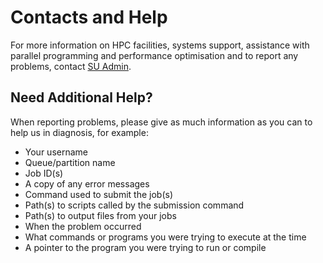 # Contacts and Help

For more information on HPC facilities, systems support, assistance with parallel programming and performance optimisation and to report any problems, contact [SU Admin](mailto:suhpcadmin@sabanciuniv.edu).

## Need Additional Help?

When reporting problems, please give as much information as you can to help us in diagnosis, for example:

*   Your username
*   Queue/partition name
*   Job ID(s)
*   A copy of any error messages
*   Command used to submit the job(s)
*   Path(s) to scripts called by the submission command
*   Path(s) to output files from your jobs
*   When the problem occurred
*   What commands or programs you were trying to execute at the time
*   A pointer to the program you were trying to run or compile
